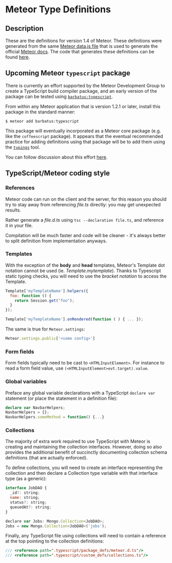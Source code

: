# Meteor Type Definitions

## Description

These are the definitions for version 1.4 of Meteor.  These definitions were generated from the same [Meteor data.js file](https://github.com/meteor/meteor/blob/devel/docs/client/data.js) that is used to generate the official [Meteor docs](http://docs.meteor.com/).  The code that generates these definitions can be found [here](https://github.com/meteor-typescript/meteor-typescript-libs/).


## Upcoming Meteor `typescript` package

There is currently an effort supported by the Meteor Development Group to create a TypeScript build compiler package, and an early version of the package can be tested using [`barbatus:typescript`](https://atmospherejs.com/barbatus/typescript).

From within any Meteor application that is version 1.2.1 or later, install this package in the standard manner:

    $ meteor add barbatus:typescript

This package will eventually incorporated as a Meteor core package (e.g. like the `coffeescript` package).  It appears that the eventual recommended practice for adding definitions using that package will be to add them using the [`typings`](https://github.com/typings/typings) tool.

You can follow discussion about this effort [here](https://github.com/Urigo/angular2-meteor/issues/102#issuecomment-200915763).



##  TypeScript/Meteor coding style

### References

Meteor code can run on the client and the server, for this reason you should try to stay away from referencing *file.ts* directly: you may get unexpected results.

Rather generate a *file.d.ts* using `tsc --declaration file.ts`, and reference it in your file.

Compilation will be much faster and code will be cleaner - it's always better to split definition from implementation anyways.

### Templates

With the exception of the **body** and **head** templates, Meteor's Template dot notation cannot be used (ie. *Template.mytemplate*). Thanks to Typescript static typing checks, you will need to use the *bracket notation* to access the Template.

```js
Template['myTemplateName'].helpers({
  foo: function () {
    return Session.get("foo");
  }
});

Template['myTemplateName'].onRendered(function ( ) { ... });
```

The same is true for `Meteor.settings`:

```ts
Meteor.settings.public['<some config>']
```

### Form fields

Form fields typically need to be cast to `<HTMLInputElement>`. For instance to read a form field value, use `(<HTMLInputElement>evt.target).value`.


### Global variables

Preface any global variable declarations with a TypeScript `declare var` statement (or place the statement in a definition file):
```ts
declare var NavbarHelpers;
NavbarHelpers = {};
NavbarHelpers.someMethod = function() {...}
```

### Collections

The majority of extra work required to use TypeScript with Meteor is creating and maintaining the collection interfaces.  However, doing so also provides the additional benefit of succinctly documenting collection schema definitions (that are actually enforced).

To define collections, you will need to create an interface representing the collection and then declare a Collection type variable with that interface type (as a generic):

```js
interface JobDAO {
  _id?: string;
  name: string;
  status?: string;
  queuedAt?: string;
}

declare var Jobs: Mongo.Collection<JobDAO>;
Jobs = new Mongo.Collection<JobDAO>('jobs');
```

Finally, any TypeScript file using collections will need to contain a reference at the top pointing to the collection definitions:

```ts
/// <reference path=".typescript/package_defs/meteor.d.ts"/>
/// <reference path=".typescript/custom_defs/collections.ts"/>
```
